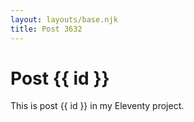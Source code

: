 ```yaml
---
layout: layouts/base.njk
title: Post 3632
---
```


# Post {{ id }}

This is post {{ id }} in my Eleventy project.
